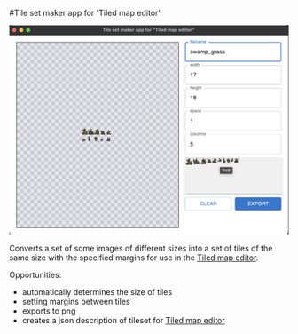 #Tile set maker app for 'Tiled map editor'

![screenshot of Tile set maker app](./Screenshot.png)

Converts a set of some images of different sizes into a set of tiles of the same size with the specified margins for use in the [Tiled map editor](https://www.mapeditor.org/).

Opportunities:
- automatically determines the size of tiles
- setting margins between tiles
- exports to png
- creates a json description of tileset for [Tiled map editor](https://www.mapeditor.org/)

